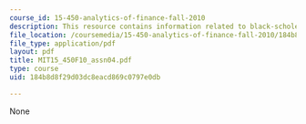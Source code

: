 ```yaml
---
course_id: 15-450-analytics-of-finance-fall-2010
description: This resource contains information related to black-scholes model.
file_location: /coursemedia/15-450-analytics-of-finance-fall-2010/184b8d8f29d03dc8eacd869c0797e0db_MIT15_450F10_assn04.pdf
file_type: application/pdf
layout: pdf
title: MIT15_450F10_assn04.pdf
type: course
uid: 184b8d8f29d03dc8eacd869c0797e0db

---
```

None